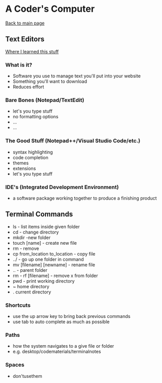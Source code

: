 # A Coder's Computer
[Back to main page](README.md)

## Text Editors
[Where I learned this stuff](https://codefellows.github.io/code-102-guide/curriculum/class-02/Choosing-A-Text-Editor--The-Older-Coder.pdf)

### What is it?
- Software you use to manage text you'll put into your website
- Something you'll want to download
- Reduces effort

### Bare Bones (Notepad/TextEdit)
- let's you type stuff
- no formatting options
- ...
- ...

### The Good Stuff (Notepad++/Visual Studio Code/etc.)
- syntax highlighting
- code completion
- themes
- extensions
- let's you type stuff

### IDE's (Integrated Development Environment)
- a software package working together to produce a finishing product

## Terminal Commands
- ls - list items inside given folder
- cd - change directory
- mkdir -new folder
- touch [name] - create new file 
- rm - remove
- cp from_location to_location - copy file
- ../ - go up one folder in command
- mv [filename] [newname] - rename file 
- .. - parent folder
- rm - rf [filename] - remove x from folder
- pwd - print working directory
- ~ home directory
- . current directory

### Shortcuts
- use the up arrow key to bring back previous commands
- use tab to auto complete as much as possible

### Paths
- how the system navigates to a give file or folder
- e.g. desktop/codematerials/terminalnotes

### Spaces 
- don'tusethem




